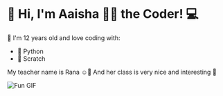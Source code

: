 # 👋 Hi, I'm Aaisha 💙✨ the Coder! 💻

🌟 I'm 12 years old and love coding with:
- 🐍 Python
- 🧱 Scratch

My teacher name is Rana ☺️💝
And her class is very nice and interesting 🥰


![Fun GIF](https://media0.giphy.com/media/v1.Y2lkPTc5MGI3NjExeGowYXFlOW1kNW0zNWNxdzFicnlsOHhnM3pzYm9kZTVxa3NnZjJ5MCZlcD12MV9pbnRlcm5hbF9naWZfYnlfaWQmY3Q9Zw/MPxg9U887PS0B8XT4J/giphy.gif)



